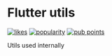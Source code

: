# Flutter utils

[![likes](https://badges.bar/daad_flutter_utils/likes)](https://pub.dev/packages/daad_flutter_utils/score)
[![popularity](https://badges.bar/daad_flutter_utils/popularity)](https://pub.dev/packages/daad_flutter_utils/score)
[![pub points](https://badges.bar/daad_flutter_utils/pub%20points)](https://pub.dev/packages/daad_flutter_utils/score)

Utils used internally
